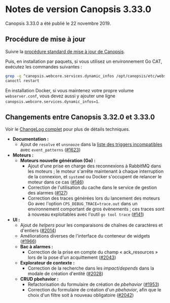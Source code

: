 # Notes de version Canopsis 3.33.0

Canopsis 3.33.0 a été publié le 22 novembre 2019.

## Procédure de mise à jour

Suivre la [procédure standard de mise à jour de Canopsis](../guide-administration/mise-a-jour/index.md).

Puis, en installation par paquets, si vous utilisez un environnement Go CAT, exécutez les commandes suivantes :

```sh
grep -q ^canopsis.webcore.services.dynamic_infos /opt/canopsis/etc/webserver.conf || echo "canopsis.webcore.services.dynamic_infos=1" >> /opt/canopsis/etc/webserver.conf
canoctl restart
```

En installation Docker, si vous maintenez votre propre volume `webserver.conf`, vous devez aussi y ajouter une ligne `canopsis.webcore.services.dynamic_infos=1`.

## Changements entre Canopsis 3.32.0 et 3.33.0

Voir le [ChangeLog complet](https://git.canopsis.net/canopsis/canopsis/blob/develop/CHANGELOG.md) pour plus de détails techniques.

*  **Documentation :**
    *  Ajout de `resolve` et `unsnooze` dans la [liste des triggers incompatibles](../guide-administration/moteurs/moteur-action.md) avec `event_patterns` ([#1623](https://git.canopsis.net/canopsis/canopsis/issues/1623))
*  **Moteurs :**
    *  **Moteurs nouvelle génération (Go) :**
        *  Ajout d'une prise en charge des reconnexions à RabbitMQ dans les moteurs ; le moteur s'arrête maintenant à chaque interruption de la connexion, et `systemd` ou Docker s'occupent de relancer le moteur dans ce cas ([#146](https://git.canopsis.net/canopsis/go-engines/issues/146))
        *  Correction de l'utilisation du cache dans le service de gestion des alarmes ([#127](https://git.canopsis.net/canopsis/go-engines/issues/127))
        *  Correction des traces générées lors du lancement des moteurs Go avec l'option `CPS_DEBUG_TRACE=trace.out` dans un environnement comportant de gros évènements ; ces traces sont à nouveau exploitables avec l'outil `go tool trace` ([#141](https://git.canopsis.net/canopsis/go-engines/issues/141))
*  **UI :**
    *  Ajout de *helpers* pour les comparaisons de chaînes de caractères et d'entiers ([#2014](https://git.canopsis.net/canopsis/canopsis/issues/2014))
    *  Améliorations diverses de l'interface du conteneur de widgets ([#1966](https://git.canopsis.net/canopsis/canopsis/issues/1966))
    *  **Bac à alarmes :**
        *  Correction de la prise en compte du champ « ack\_resources » lors de la pose d'un acquittement ([#2043](https://git.canopsis.net/canopsis/canopsis/issues/2043))
    *  **Explorateur de contexte :**
        *  Correction de la recherche dans les *impact*/*depends* dans la modale de création d'entité ([#2028](https://git.canopsis.net/canopsis/canopsis/issues/2028))
    *  **CRUD pbehavior :**
        *  Refactorisation du formulaire de création de *pbehavior* ([#1953](https://git.canopsis.net/canopsis/canopsis/issues/1953))
        *  Correction du formulaire de création d'un *pbehavior*, afin que le choix d'un filtre soit à nouveau obligatoire ([#2042](https://git.canopsis.net/canopsis/canopsis/issues/2042))
